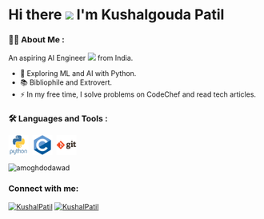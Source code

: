 <h1>
  Hi there
  <img src="https://media.giphy.com/media/hvRJCLFzcasrR4ia7z/giphy.gif" width="30px"/>
  I'm Kushalgouda Patil
</h1>

<!--
**Kushalgouda-Patil/Kushalgouda-Patil** is a ✨ _special_ ✨ repository because its `README.md` (this file) appears on your GitHub profile.

Here are some ideas to get you started:

- 🔭 I’m currently working on ...
- 🌱 I’m currently learning ...
- 👯 I’m looking to collaborate on ...
- 🤔 I’m looking for help with ...
- 💬 Ask me about ...
- 📫 How to reach me: ...
- 😄 Pronouns: ...
- ⚡ Fun fact: ...
-->
### :man_technologist: About Me :
An aspiring AI Engineer <img src="https://media.giphy.com/media/WUlplcMpOCEmTGBtBW/giphy.gif" width="30"> from India.
- :seedling: Exploring ML and AI with Python.
- :books: Bibliophile and Extrovert.
- :zap: In my free time, I solve problems on CodeChef and read tech articles.

### :hammer_and_wrench: Languages and Tools :
<div>
  <img src="https://github.com/devicons/devicon/blob/master/icons/python/python-original-wordmark.svg" title="Java" alt="Java" width="40" height="40"/>&nbsp;
  <img src="https://github.com/devicons/devicon/blob/master/icons/c/c-original.svg" title="NodeJS" alt="NodeJS" width="40" height="40"/>&nbsp;
  <img src="https://github.com/devicons/devicon/blob/master/icons/git/git-original-wordmark.svg" title="Git" **alt="Git" width="40" height="40"/>
 </div>

 <p align="left"> <img src="https://komarev.com/ghpvc/?username=Kushalgouda-Patil&label=Profile%20views&color=0e75b6&style=flat" alt="amoghdodawad" /> </p>
<h3 align="left">Connect with me:</h3>
<p align="left">
<a href="https://linkedin.com/in/kushalgouda-patil-5bb9b4233" target="blank"><img align="center" src="https://raw.githubusercontent.com/rahuldkjain/github-profile-readme-generator/master/src/images/icons/Social/linked-in-alt.svg" alt="KushalPatil" height="30" width="40" /></a>
<a href="https://instagram.com/kushal_p_007" target="blank"><img align="center" src="https://raw.githubusercontent.com/rahuldkjain/github-profile-readme-generator/master/src/images/icons/Social/instagram.svg" alt="KushalPatil" height="30" width="40" /></a>
</p>
